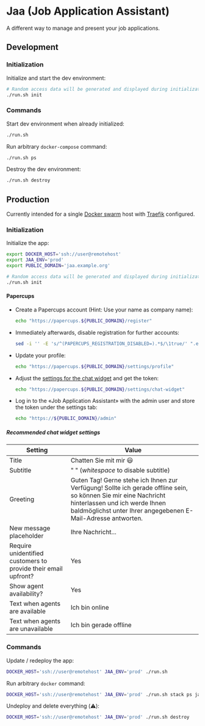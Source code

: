 # Jaa (Job Application Assistant)

A different way to manage and present your job applications.

## Development

### Initialization

Initialize and start the dev environment:
```bash
# Random access data will be generated and displayed during initialization
./run.sh init
```

### Commands

Start dev environment when already initialized:
```bash
./run.sh
```

Run arbitrary `docker-compose` command:
```bash
./run.sh ps
```

Destroy the dev environment:
```bash
./run.sh destroy
```

## Production

Currently intended for a single [Docker swarm](https://docs.docker.com/engine/swarm/) host with [Traefik](https://traefik.io/traefik/) configured.

### Initialization

Initialize the app:
```bash
export DOCKER_HOST='ssh://user@remotehost'
export JAA_ENV='prod'
export PUBLIC_DOMAIN='jaa.example.org'

# Random access data will be generated and displayed during initialization
./run.sh init
```

#### Papercups
* Create a Papercups account (Hint: Use your name as company name):
  ```bash
  echo "https://papercups.${PUBLIC_DOMAIN}/register"
  ```
* Immediately afterwards, disable registration for further accounts:
  ```bash
  sed -i '' -E 's/^(PAPERCUPS_REGISTRATION_DISABLED=).*$/\1true/' ".env.${JAA_ENV}" && ./run.sh
  ```
* Update your profile:
  ```bash
  echo "https://papercups.${PUBLIC_DOMAIN}/settings/profile"
  ```
* Adjust the [settings for the chat widget](#recommended-chat-widget-settings) and get the token:
  ```bash
  echo "https://papercups.${PUBLIC_DOMAIN}/settings/chat-widget"
  ```
* Log in to the «Job Application Assistant» with the admin user and store the token under the settings tab:
  ```bash
  echo "https://${PUBLIC_DOMAIN}/admin"
  ```

##### Recommended chat widget settings
| Setting | Value |
|---|---|
| Title | Chatten Sie mit mir 😃 |
| Subtitle | " " (_whitespace_ to disable subtitle) |
| Greeting | Guten Tag! Gerne stehe ich Ihnen zur Verfügung! Sollte ich gerade offline sein, so können Sie mir eine Nachricht hinterlassen und ich werde Ihnen baldmöglichst unter Ihrer angegebenen E-Mail-Adresse antworten. |
| New message placeholder | Ihre Nachricht... |
| Require unidentified customers to provide their email upfront? | Yes |
| Show agent availability? | Yes |
| Text when agents are available | Ich bin online |
| Text when agents are unavailable | Ich bin gerade offline |

### Commands

Update / redeploy the app:
```bash
DOCKER_HOST='ssh://user@remotehost' JAA_ENV='prod' ./run.sh
```

Run arbitrary `docker` command:
```bash
DOCKER_HOST='ssh://user@remotehost' JAA_ENV='prod' ./run.sh stack ps jaa
```

Undeploy and delete everything (⚠️):
```bash
DOCKER_HOST='ssh://user@remotehost' JAA_ENV='prod' ./run.sh destroy
```

